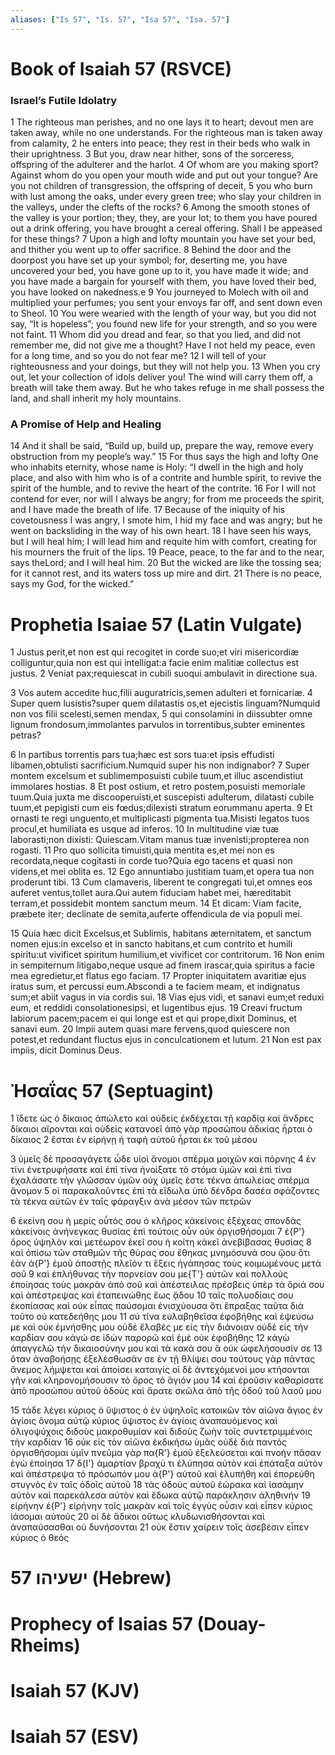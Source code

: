 ```yaml
---
aliases: ["Is 57", "Is. 57", "Isa 57", "Isa. 57"]
---
```



# Book of Isaiah 57 (RSVCE)

### Israel’s Futile Idolatry
1 The righteous man perishes, and no one lays it to heart; devout men are taken away, while no one understands. For the righteous man is taken away from calamity,
2 he enters into peace; they rest in their beds who walk in their uprightness.
3 But you, draw near hither, sons of the sorceress, offspring of the adulterer and the harlot.
4 Of whom are you making sport? Against whom do you open your mouth wide and put out your tongue? Are you not children of transgression, the offspring of deceit,
5 you who burn with lust among the oaks, under every green tree; who slay your children in the valleys, under the clefts of the rocks?
6 Among the smooth stones of the valley is your portion; they, they, are your lot; to them you have poured out a drink offering, you have brought a cereal offering. Shall I be appeased for these things?
7 Upon a high and lofty mountain you have set your bed, and thither you went up to offer sacrifice.
8 Behind the door and the doorpost you have set up your symbol; for, deserting me, you have uncovered your bed, you have gone up to it, you have made it wide; and you have made a bargain for yourself with them, you have loved their bed, you have looked on nakedness.e
9 You journeyed to Molech with oil and multiplied your perfumes; you sent your envoys far off, and sent down even to Sheol.
10 You were wearied with the length of your way, but you did not say, “It is hopeless”; you found new life for your strength, and so you were not faint.
11 Whom did you dread and fear, so that you lied, and did not remember me, did not give me a thought? Have I not held my peace, even for a long time, and so you do not fear me?
12 I will tell of your righteousness and your doings, but they will not help you.
13 When you cry out, let your collection of idols deliver you! The wind will carry them off, a breath will take them away. But he who takes refuge in me shall possess the land, and shall inherit my holy mountains.
### A Promise of Help and Healing
14 And it shall be said, “Build up, build up, prepare the way, remove every obstruction from my people’s way.”
15 For thus says the high and lofty One who inhabits eternity, whose name is Holy: “I dwell in the high and holy place, and also with him who is of a contrite and humble spirit, to revive the spirit of the humble, and to revive the heart of the contrite.
16 For I will not contend for ever, nor will I always be angry; for from me proceeds the spirit, and I have made the breath of life.
17 Because of the iniquity of his covetousness I was angry, I smote him, I hid my face and was angry; but he went on backsliding in the way of his own heart.
18 I have seen his ways, but I will heal him; I will lead him and requite him with comfort, creating for his mourners the fruit of the lips.
19 Peace, peace, to the far and to the near, says theLord; and I will heal him.
20 But the wicked are like the tossing sea; for it cannot rest, and its waters toss up mire and dirt.
21 There is no peace, says my God, for the wicked.”


# Prophetia Isaiae 57 (Latin Vulgate)

1 Justus perit,et non est qui recogitet in corde suo;et viri misericordiæ colliguntur,quia non est qui intelligat:a facie enim malitiæ collectus est justus.
2 Veniat pax;requiescat in cubili suoqui ambulavit in directione sua.

3 Vos autem accedite huc,filii auguratricis,semen adulteri et fornicariæ.
4 Super quem lusistis?super quem dilatastis os,et ejecistis linguam?Numquid non vos filii scelesti,semen mendax,
5 qui consolamini in diissubter omne lignum frondosum,immolantes parvulos in torrentibus,subter eminentes petras?

6 In partibus torrentis pars tua;hæc est sors tua:et ipsis effudisti libamen,obtulisti sacrificium.Numquid super his non indignabor?
7 Super montem excelsum et sublimemposuisti cubile tuum,et illuc ascendistiut immolares hostias.
8 Et post ostium, et retro postem,posuisti memoriale tuum.Quia juxta me discooperuisti,et suscepisti adulterum, dilatasti cubile tuum,et pepigisti cum eis fœdus;dilexisti stratum eorummanu aperta.
9 Et ornasti te regi unguento,et multiplicasti pigmenta tua.Misisti legatos tuos procul,et humiliata es usque ad inferos.
10 In multitudine viæ tuæ laborasti;non dixisti: Quiescam.Vitam manus tuæ invenisti;propterea non rogasti.
11 Pro quo sollicita timuisti,quia mentita es,et mei non es recordata,neque cogitasti in corde tuo?Quia ego tacens et quasi non videns,et mei oblita es.
12 Ego annuntiabo justitiam tuam,et opera tua non proderunt tibi.
13 Cum clamaveris, liberent te congregati tui,et omnes eos auferet ventus,tollet aura.Qui autem fiduciam habet mei, hæreditabit terram,et possidebit montem sanctum meum.
14 Et dicam: Viam facite, præbete iter; declinate de semita,auferte offendicula de via populi mei.

15 Quia hæc dicit Excelsus,et Sublimis, habitans æternitatem, et sanctum nomen ejus:in excelso et in sancto habitans,et cum contrito et humili spiritu:ut vivificet spiritum humilium,et vivificet cor contritorum.
16 Non enim in sempiternum litigabo,neque usque ad finem irascar,quia spiritus a facie mea egredietur,et flatus ego faciam.
17 Propter iniquitatem avaritiæ ejus iratus sum, et percussi eum.Abscondi a te faciem meam, et indignatus sum;et abiit vagus in via cordis sui.
18 Vias ejus vidi, et sanavi eum;et reduxi eum, et reddidi consolationesipsi, et lugentibus ejus.
19 Creavi fructum labiorum pacem;pacem ei qui longe est et qui prope,dixit Dominus, et sanavi eum.
20 Impii autem quasi mare fervens,quod quiescere non potest,et redundant fluctus ejus in conculcationem et lutum.
21 Non est pax impiis, dicit Dominus Deus.


# Ἠσαΐας 57 (Septuagint)

1 ἴδετε ὡς ὁ δίκαιος ἀπώλετο καὶ οὐδεὶς ἐκδέχεται τῇ καρδίᾳ καὶ ἄνδρες δίκαιοι αἴρονται καὶ οὐδεὶς κατανοεῖ ἀπὸ γὰρ προσώπου ἀδικίας ἦρται ὁ δίκαιος
2 ἔσται ἐν εἰρήνῃ ἡ ταφὴ αὐτοῦ ἦρται ἐκ τοῦ μέσου

3 ὑμεῖς δὲ προσαγάγετε ὧδε υἱοὶ ἄνομοι σπέρμα μοιχῶν καὶ πόρνης
4 ἐν τίνι ἐνετρυφήσατε καὶ ἐπὶ τίνα ἠνοίξατε τὸ στόμα ὑμῶν καὶ ἐπὶ τίνα ἐχαλάσατε τὴν γλῶσσαν ὑμῶν οὐχ ὑμεῖς ἐστε τέκνα ἀπωλείας σπέρμα ἄνομον
5 οἱ παρακαλοῦντες ἐπὶ τὰ εἴδωλα ὑπὸ δένδρα δασέα σφάζοντες τὰ τέκνα αὐτῶν ἐν ταῖς φάραγξιν ἀνὰ μέσον τῶν πετρῶν

6 ἐκείνη σου ἡ μερίς οὗτός σου ὁ κλῆρος κἀκείνοις ἐξέχεας σπονδὰς κἀκείνοις ἀνήνεγκας θυσίας ἐπὶ τούτοις οὖν οὐκ ὀργισθήσομαι
7 ἐ{P'} ὄρος ὑψηλὸν καὶ μετέωρον ἐκεῖ σου ἡ κοίτη κἀκεῖ ἀνεβίβασας θυσίας
8 καὶ ὀπίσω τῶν σταθμῶν τῆς θύρας σου ἔθηκας μνημόσυνά σου ᾤου ὅτι ἐὰν ἀ{P'} ἐμοῦ ἀποστῇς πλεῖόν τι ἕξεις ἠγάπησας τοὺς κοιμωμένους μετὰ σοῦ
9 καὶ ἐπλήθυνας τὴν πορνείαν σου με{T'} αὐτῶν καὶ πολλοὺς ἐποίησας τοὺς μακρὰν ἀπὸ σοῦ καὶ ἀπέστειλας πρέσβεις ὑπὲρ τὰ ὅριά σου καὶ ἀπέστρεψας καὶ ἐταπεινώθης ἕως ᾅδου
10 ταῖς πολυοδίαις σου ἐκοπίασας καὶ οὐκ εἶπας παύσομαι ἐνισχύουσα ὅτι ἔπραξας ταῦτα διὰ τοῦτο οὐ κατεδεήθης μου
11 σύ τίνα εὐλαβηθεῖσα ἐφοβήθης καὶ ἐψεύσω με καὶ οὐκ ἐμνήσθης μου οὐδὲ ἔλαβές με εἰς τὴν διάνοιαν οὐδὲ εἰς τὴν καρδίαν σου κἀγώ σε ἰδὼν παρορῶ καὶ ἐμὲ οὐκ ἐφοβήθης
12 κἀγὼ ἀπαγγελῶ τὴν δικαιοσύνην μου καὶ τὰ κακά σου ἃ οὐκ ὠφελήσουσίν σε
13 ὅταν ἀναβοήσῃς ἐξελέσθωσάν σε ἐν τῇ θλίψει σου τούτους γὰρ πάντας ἄνεμος λήμψεται καὶ ἀποίσει καταιγίς οἱ δὲ ἀντεχόμενοί μου κτήσονται γῆν καὶ κληρονομήσουσιν τὸ ὄρος τὸ ἅγιόν μου
14 καὶ ἐροῦσιν καθαρίσατε ἀπὸ προσώπου αὐτοῦ ὁδοὺς καὶ ἄρατε σκῶλα ἀπὸ τῆς ὁδοῦ τοῦ λαοῦ μου

15 τάδε λέγει κύριος ὁ ὕψιστος ὁ ἐν ὑψηλοῖς κατοικῶν τὸν αἰῶνα ἅγιος ἐν ἁγίοις ὄνομα αὐτῷ κύριος ὕψιστος ἐν ἁγίοις ἀναπαυόμενος καὶ ὀλιγοψύχοις διδοὺς μακροθυμίαν καὶ διδοὺς ζωὴν τοῖς συντετριμμένοις τὴν καρδίαν
16 οὐκ εἰς τὸν αἰῶνα ἐκδικήσω ὑμᾶς οὐδὲ διὰ παντὸς ὀργισθήσομαι ὑμῖν πνεῦμα γὰρ πα{R'} ἐμοῦ ἐξελεύσεται καὶ πνοὴν πᾶσαν ἐγὼ ἐποίησα
17 δ{I'} ἁμαρτίαν βραχύ τι ἐλύπησα αὐτὸν καὶ ἐπάταξα αὐτὸν καὶ ἀπέστρεψα τὸ πρόσωπόν μου ἀ{P'} αὐτοῦ καὶ ἐλυπήθη καὶ ἐπορεύθη στυγνὸς ἐν ταῖς ὁδοῖς αὐτοῦ
18 τὰς ὁδοὺς αὐτοῦ ἑώρακα καὶ ἰασάμην αὐτὸν καὶ παρεκάλεσα αὐτὸν καὶ ἔδωκα αὐτῷ παράκλησιν ἀληθινήν
19 εἰρήνην ἐ{P'} εἰρήνην τοῖς μακρὰν καὶ τοῖς ἐγγὺς οὖσιν καὶ εἶπεν κύριος ἰάσομαι αὐτούς
20 οἱ δὲ ἄδικοι οὕτως κλυδωνισθήσονται καὶ ἀναπαύσασθαι οὐ δυνήσονται
21 οὐκ ἔστιν χαίρειν τοῖς ἀσεβέσιν εἶπεν κύριος ὁ θεός


# 57 ישעיהו (Hebrew)


# Prophecy of Isaias 57 (Douay-Rheims)


# Isaiah 57 (KJV)


# Isaiah 57 (ESV)

